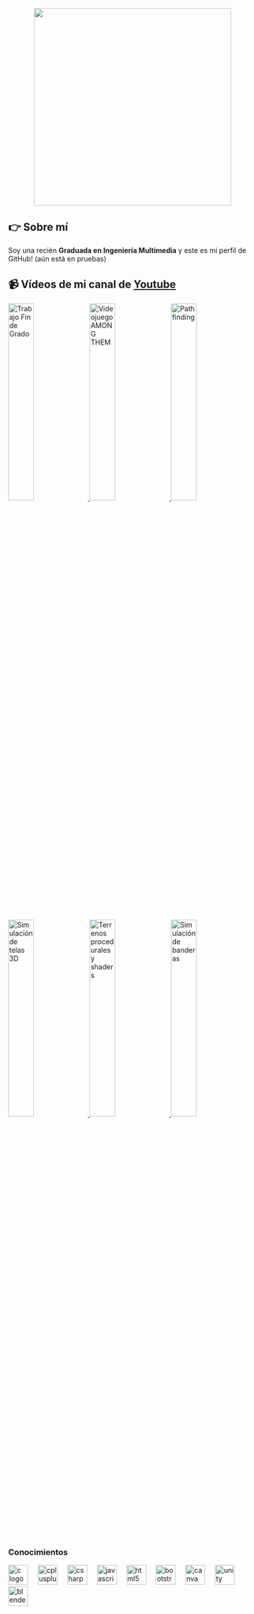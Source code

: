 
<div align="center">
  <img height="400" src="https://mural.uv.es/salmada/Practica1,2,3/img/logo.png"  />
</div>

## 👉 Sobre mí
Soy una recién **Graduada en Ingeniería Multimedia** y este es mi perfil de GitHub! (aún está en pruebas)

## 📹 Vídeos de mi canal de [Youtube](https://www.youtube.com/channel/UCrSFdvnDI3uNhov7pKaYm4g)
<a href='https://youtu.be/RSRx8983tnY' title="Trabajo Fin de Grado - ver en Youtube" target='_blank'>
  <img width='32%'  src='https://i9.ytimg.com/vi_webp/RSRx8983tnY/mq1.webp?sqp=CPD7k7gG-oaymwEmCMACELQB8quKqQMa8AEB-AH-CYAC0AWKAgwIABABGEkgVyhlMA8=&rs=AOn4CLD-eWvYDbKosj1ZpFK1MjN104krsQ' alt='Trabajo Fin de Grado' />
</a>

<a href='https://youtu.be/LTNxlbgG3Xc' title="Videojuego AMONG THEM - ver en Youtube" target='_blank'>
  <img width='32%' src='https://i9.ytimg.com/vi_webp/LTNxlbgG3Xc/mq1.webp?sqp=CMiAlLgG-oaymwEmCMACELQB8quKqQMa8AEB-AH-CYAC0AWKAgwIABABGH8gEygaMA8=&rs=AOn4CLA91LJZs4bWf7j0jwWKbbDpbvG5zg' alt='Videojuego AMONG THEM' />
</a>

<a href='https://youtu.be/4nv5KIzE8aA' title="Pathfinding - ver en Youtube" target='_blank'>
  <img width='32%'  src='https://i9.ytimg.com/vi_webp/4nv5KIzE8aA/mq1.webp?sqp=CPD7k7gG-oaymwEmCMACELQB8quKqQMa8AEB-AH-CYAC0AWKAgwIABABGCUgEyh_MA8=&rs=AOn4CLAIsLEoDFGHNistcoXl5h-y4UFtXw' alt='Pathfinding' />
</a>

<a href='https://youtu.be/I2m6d006Z9I' title="Simulación de telas 3D - ver en Youtube" target='_blank'>
  <img width='32%' src='https://i9.ytimg.com/vi_webp/I2m6d006Z9I/mq2.webp?sqp=CJz-k7gG-oaymwEmCMACELQB8quKqQMa8AEB-AG2CIACuAiKAgwIABABGH8gEygfMA8=&rs=AOn4CLA71Fo7dQtB4BOPm9lhoz6JCL614A' alt='Simulación de telas 3D' />
</a>

<a href='https://youtu.be/UQBtGgyJd58' title="Terrenos procedurales y shaders - ver en Youtube" target='_blank'>
  <img width='32%' src='https://i9.ytimg.com/vi_webp/UQBtGgyJd58/mq1.webp?sqp=CMiAlLgG-oaymwEmCMACELQB8quKqQMa8AEB-AH-CYAC0AWKAgwIABABGBMgGih_MA8=&rs=AOn4CLBtlYKik85byoyFMq0ufb3UUIHkxw' alt='Terrenos procedurales y shaders' />
</a>

<a href='https://youtu.be/BdXv7qbC-mM' title="Simulación de banderas - ver en Youtube" target='_blank'>
  <img width='32%' src='https://i9.ytimg.com/vi_webp/BdXv7qbC-mM/mq3.webp?sqp=CKCFlLgG-oaymwEmCMACELQB8quKqQMa8AEB-AH-CYAC0AWKAgwIABABGGIgZShPMA8=&rs=AOn4CLDULc2kYkNxin6f88oSQN9DJPJFLw' alt='Simulación de banderas' />
</a>

### Conocimientos

<div align="left">
  <img src="https://cdn.jsdelivr.net/gh/devicons/devicon/icons/c/c-original.svg" height="40" alt="c logo"  />
  <img width="12" />
  <img src="https://cdn.jsdelivr.net/gh/devicons/devicon/icons/cplusplus/cplusplus-original.svg" height="40" alt="cplusplus logo"  />
  <img width="12" />
  <img src="https://cdn.jsdelivr.net/gh/devicons/devicon/icons/csharp/csharp-original.svg" height="40" alt="csharp logo"  />
  <img width="12" />
  <img src="https://cdn.jsdelivr.net/gh/devicons/devicon/icons/javascript/javascript-original.svg" height="40" alt="javascript logo"  />
  <img width="12" />
  <img src="https://cdn.jsdelivr.net/gh/devicons/devicon/icons/html5/html5-original.svg" height="40" alt="html5 logo"  />
  <img width="12" />
  <img src="https://cdn.jsdelivr.net/gh/devicons/devicon/icons/bootstrap/bootstrap-original.svg" height="40" alt="bootstrap logo"  />
  <img width="12" />
  <img src="https://cdn.jsdelivr.net/gh/devicons/devicon/icons/canva/canva-original.svg" height="40" alt="canva logo"  />
  <img width="12" />
  <img src="https://cdn.jsdelivr.net/gh/devicons/devicon/icons/unity/unity-original.svg" height="40" alt="unity logo"  />
  <img width="12" />
  <img src="https://cdn.jsdelivr.net/gh/devicons/devicon/icons/blender/blender-original.svg" height="40" alt="blender logo"  />
</div>

###
